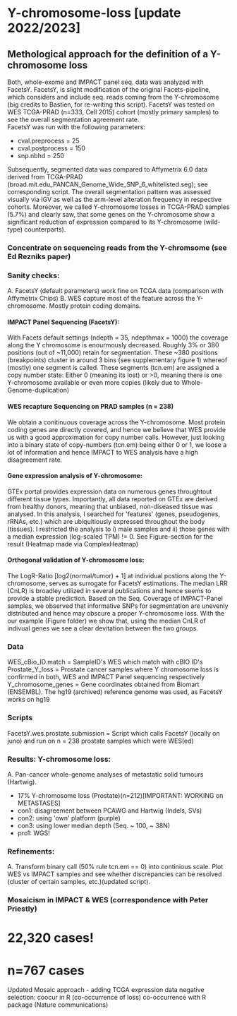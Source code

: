 # Y-chromosome-loss [update 2022/2023]

## Methological approach for the definition of a Y-chromosome loss  
Both, whole-exome and IMPACT panel seq. data was analyzed with FacetsY. FacetsY, is slight modification of the original Facets-pipeline, which considers and include seq. reads coming from the Y-chromosome (big credits to Bastien, for re-writing this script). 
FacetsY was tested on WES TCGA-PRAD (n=333, Cell 2015) cohort (mostly primary samples) to see the overall segmentation agreement rate.   
FacetsY was run with the following parameters:   
- cval.preprocess = 25   
- cval.postprocess = 150   
- snp.nbhd = 250

Subsequently, segmented data was compared to Affymetrix 6.0 data derived from TCGA-PRAD (broad.mit.edu_PANCAN_Genome_Wide_SNP_6_whitelisted.seg); see corresponding script.
The overall segmentation pattern was assessed visually via IGV as well as the arm-level alteration frequency in respective cohorts.
Moreover, we called Y-chromosome losses in TCGA-PRAD samples (5.7%) and clearly saw, that some genes on the Y-chromosome show a significant reduction of expression compared to its Y-chromosome (wild-type) counterparts).


### Concentrate on sequencing reads from the Y-chromsome (see Ed Rezniks paper)

### Sanity checks:
A. FacetsY (default parameters) work fine on TCGA data (comparison with Affymetrix Chips)
B. WES capture most of the feature across the Y-chromosome. Mostly protein coding domains.

#### IMPACT Panel Sequencing (FacetsY):
With Facets default settings (ndepth = 35, ndepthmax = 1000) the coverage along the Y chromosome is enourmously decreased. Roughly 3% or 380 positions (out of ~11,000) retain for segmentation. These ~380 positions (breakpoints) cluster in around 3 bins (see supplementary figure 1) whereof (mostly) one segment is called.
These segments (tcn.em) are assigned a copy number state: Either 0 (meaning its lost) or >0, meaning there is one Y-chromosome available or even more copies (likely due to Whole-Genome-duplication)

#### WES recapture Sequencing on PRAD samples (n = 238)
We obtain a conitinuous coverage across the Y-chromosome. Most protein coding genes are directly covered, and hence we believe that WES provide us with a good approximation for copy number calls. 
However, just looking into a binary state of copy-numbers (tcn.em) being either 0 or 1, we loose a lot of information and hence IMPACT to WES analysis have a high disagreement rate. 

#### Gene expression analysis of Y-chromosome:
GTEx portal provides expression data on numerous genes throughtout different tissue types. Importantly, all data reported on GTEx are derived from healthy donors, meaning that unbiased, non-diseased tissue was analysed. In this analysis, I searched for 'features' (genes, pseudogenes, rRNAs, etc.) which are ubiquitiously expressed throughout the body (tissues). I restricted the analysis to i) male samples and ii) those genes with a median expression (log-scaled TPM) != 0. 
See Figure-section for the result (Heatmap made via ComplexHeatmap)

#### Orthogonal validation of Y-chromosome loss:
The LogR-Ratio [log2(normal/tumor) + 1] at individual postions along the Y-chromosome, serves as surrogate for FacetsY estimations. The median LRR (CnLR) is broadley utilized in several publications and hence seems to provide a stable prediction. 
Based on the Seq. Coverage of IMPACT-Panel samples, we observed that informative SNPs for segmentation are unevenly distributed and hence may obscure a proper Y-chromosome loss. With the our example (Figure folder) we show that, using the median CnLR of indivual genes we see a clear devitation between the two groups. 


### Data
WES_cBio_ID.match = SampleID's WES which match with cBIO ID's   
Prostate_Y_loss = Prostate cancer samples where Y chromosome loss is confirmed in both, WES and IMPACT Panel sequencing respectively   
Y_chromosome_genes = Gene coordinates obtained from Biomart (ENSEMBL). The hg19 (archived) reference genome was used, as FacetsY works on hg19

### Scripts   
FacetsY.wes.prostate.submission = Script which calls FacetsY (locally on juno) and run on n = 238 prostate samples which were WES(ed)

### Results: Y-chromosome loss:
A. Pan-cancer whole-genome analyses of metastatic solid tumours (Hartwig).
- 17% Y-chromosome loss (Prostate)(n=212)[IMPORTANT: WORKING on METASTASES]
- con1: disagreement between PCAWG and Hartwig (Indels, SVs)
- con2: using 'own' platform (purple)
- con3: using lower median depth (Seq. ~ 100, ~ 38N)
- pro1: WGS!

### Refinements:
A. Transform binary call (50% rule tcn.em == 0) into continious scale. Plot WES vs IMPACT samples and see whether discrepancies can be resolved (cluster of certain samples, etc.)(updated script).


### Mosaicism in IMPACT & WES (correspondence with Peter Priestly)
# 22,320 cases!
# n=767 cases


Updated Mosaic approach - adding TCGA expression data
negative selection: coocur in R (co-occurrence of loss)
co-occurrence with R package (Nature communications)
